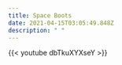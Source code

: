 ```yaml
---
title: Space Boots
date: 2021-04-15T03:05:49.848Z
description: " "
---
```

{{< youtube dbTkuXYXseY >}}